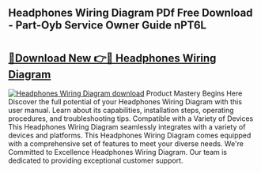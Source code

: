 ## Headphones Wiring Diagram PDf Free Download - Part-Oyb Service Owner Guide nPT6L

# <h2><a href="http://dfk2fb4.blite.top/?on=Headphones+Wiring+Diagram">🔗Download New 👉🔴 Headphones Wiring Diagram</a></h2>

[![Headphones Wiring Diagram download](https://i.imgur.com/lujVjoI.png)](http://dfk2fb4.blite.top/?on=Headphones+Wiring+Diagram)
Product Mastery Begins Here Discover the full potential of your Headphones Wiring Diagram with this user manual. Learn about its capabilities, installation steps, operating procedures, and troubleshooting tips. Compatible with a Variety of Devices This Headphones Wiring Diagram seamlessly integrates with a variety of devices and platforms. This Headphones Wiring Diagram comes equipped with a comprehensive set of features to meet your diverse needs. We're Committed to Excellence Headphones Wiring Diagram. Our team is dedicated to providing exceptional customer support.
